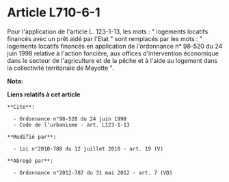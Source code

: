 # Article L710-6-1

Pour l'application de l'article L. 123-1-13, les mots : " logements locatifs financés avec un prêt aidé par l'Etat " sont
remplacés par les mots : " logements locatifs financés en application de l'ordonnance n° 98-520 du 24 juin 1998 relative à
l'action foncière, aux offices d'intervention économique dans le secteur de l'agriculture et de la pêche et à l'aide au
logement dans la collectivité territoriale de Mayotte ".

**Nota:**



**Liens relatifs à cet article**

	**Cite**:

	  - Ordonnance n°98-520 du 24 juin 1998
	  - Code de l'urbanisme - art. L123-1-13

	**Modifié par**:

	  - Loi n°2010-788 du 12 juillet 2010 - art. 19 (V)

	**Abrogé par**:

	  - Ordonnance n°2012-787 du 31 mai 2012 - art. 7 (VD)
